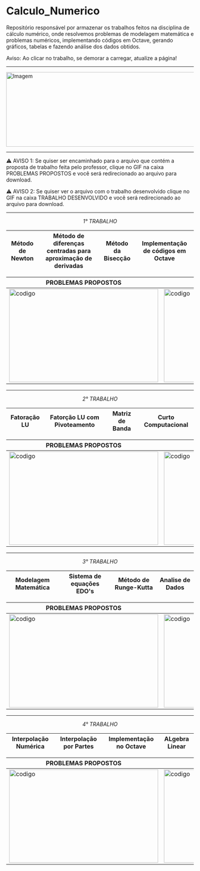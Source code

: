 # Calculo_Numerico
 Repositório responsável por armazenar os trabalhos feitos na disciplina de cálculo numérico, onde resolvemos problemas de modelagem matemática e problemas numéricos, implementando códigos em Octave, gerando gráficos, tabelas e fazendo análise dos dados obtidos. 
 
Aviso: Ao clicar no trabalho, se demorar a carregar, atualize a página!

---

<img align="center" src="https://github.com/user-attachments/assets/1f4573c4-ccd4-4079-8ecf-bd9b07ecdcc5" alt="Imagem" width="1000" height="200">

---

 ⚠️ AVISO 1: Se quiser ser encaminhado para o arquivo que contém a proposta de trabalho feita pelo professor, clique no GIF na caixa PROBLEMAS PROPOSTOS e você será redirecionado ao arquivo para download.&nbsp;
  
 ⚠️ AVISO 2: Se quiser ver o arquivo com o trabalho desenvolvido clique no GIF na caixa TRABALHO DESENVOLVIDO e você será redirecionado ao arquivo para download.

---

<div align="center">
 
 <i>1° TRABALHO</i> 

|Método de Newton |Método de diferenças centradas para aproximação de derivadas | Método da Bisecção | Implementação de códigos em Octave|
|-------------------|------------------------------------------------------------|--------------------|-----------------------------------|

| PROBLEMAS PROPOSTOS|TRABALHO DESENVOLVIDO|
|---------------------------------------------|--------------------------------------------------|
|<a href="https://github.com/pedrohenrique3dk/Calculo_Numerico/blob/main/Problemas%20Propostos%20-%20Atividade%201.pdf"><img src="https://github.com/user-attachments/assets/2d2f0c12-ad31-4ba5-9de3-1db1f506bfc5" alt = "codigo" width="400" height="250" max-width = 100%></a>|<a href="https://github.com/pedrohenrique3dk/Calculo_Numerico/blob/main/Trabalho%201.pdf"><img src="https://github.com/user-attachments/assets/2f01e0f9-16f1-44de-be64-9cebd8707d0a" alt = "codigo" width="400" height="250" max-width=100%></a>|

---


 <i>2° TRABALHO</i> 

|Fatoração LU  |Fatorção LU com Pivoteamento | Matriz de Banda | Curto Computacional |
|-------------------|------------------------------------------------------------|--------------------|-----------------------------------|

| PROBLEMAS PROPOSTOS|TRABALHO DESENVOLVIDO|
|---------------------------------------------|--------------------------------------------------|
|<a href="https://github.com/pedrohenrique3dk/Calculo_Numerico/blob/main/Problemas%20Propostos%20-%20Atividade%20%202.pdf"><img src="https://github.com/user-attachments/assets/d8d5575f-51ce-42c5-a6f3-934138354989" alt = "codigo" width="400" height="250" max-width = 100%></a>|<a href="https://github.com/pedrohenrique3dk/Calculo_Numerico/blob/main/Trabalho%202.pdf"><img src="https://github.com/user-attachments/assets/57fa30ff-e27c-48fa-8472-e4be9dcb8173" alt = "codigo" width="400" height="250" max-width=100%></a>|

---

 <i>3° TRABALHO</i> 

|Modelagem Matemática |Sistema de equações EDO's | Método de Runge-Kutta | Analise de Dados |
|-------------------|------------------------------------------------------------|--------------------|-----------------------------------|

| PROBLEMAS PROPOSTOS|TRABALHO DESENVOLVIDO|
|---------------------------------------------|--------------------------------------------------|
|<a href="https://github.com/pedrohenrique3dk/Calculo_Numerico/blob/main/Problemas%20Propostos%20-%20Atividade%203.pdf"><img src="https://github.com/user-attachments/assets/c3d67c8b-f5e5-46a7-a428-c4b84a6c7b30" alt = "codigo" width="400" height="250" max-width = 100%></a>|<a href="https://github.com/pedrohenrique3dk/Calculo_Numerico/blob/main/Trabalho%203.pdf"><img src="https://github.com/user-attachments/assets/62cd3898-d220-4857-ad1a-dbf7ef394aec" alt = "codigo" width="400" height="250" max-width=100%></a>|

---

 <i>4° TRABALHO</i> 

|Interpolação Numérica |Interpolação por Partes | Implementação no Octave | ALgebra Linear |
|-------------------|------------------------------------------------------------|--------------------|-----------------------------------|

| PROBLEMAS PROPOSTOS|TRABALHO DESENVOLVIDO|
|---------------------------------------------|--------------------------------------------------|
|<a href="https://github.com/pedrohenrique3dk/Calculo_Numerico/blob/main/Problemas%20Propostos%20-%20Atividade%204.pdf"><img src="https://github.com/user-attachments/assets/07b6008f-d20e-419f-b98d-29e138a65057" alt = "codigo" width="400" height="250" max-width = 100%></a>|<a href="https://github.com/pedrohenrique3dk/Calculo_Numerico/blob/main/Trabalho%204.pdf"><img src="https://github.com/user-attachments/assets/62184b0e-18cf-4164-9e8f-ad3ebb9e148d" alt = "codigo" width="400" height="250" max-width=100%></a>|


</div>









